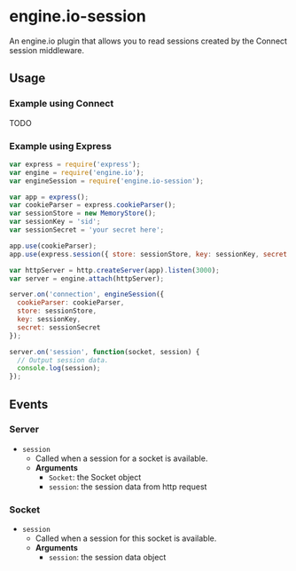 engine.io-session
=================

An engine.io plugin that allows you to read sessions created by the Connect session middleware.

## Usage

### Example using Connect

TODO

### Example using Express

```js
var express = require('express');
var engine = require('engine.io');
var engineSession = require('engine.io-session');

var app = express();
var cookieParser = express.cookieParser();
var sessionStore = new MemoryStore();
var sessionKey = 'sid';
var sessionSecret = 'your secret here';

app.use(cookieParser);
app.use(express.session({ store: sessionStore, key: sessionKey, secret: sessionSecret }));

var httpServer = http.createServer(app).listen(3000);
var server = engine.attach(httpServer);

server.on('connection', engineSession({
  cookieParser: cookieParser,
  store: sessionStore,
  key: sessionKey,
  secret: sessionSecret
});

server.on('session', function(socket, session) {
  // Output session data.
  console.log(session);
});
```

## Events

### Server

- `session`
    - Called when a session for a socket is available.
    - **Arguments**
      - `Socket`: the Socket object
      - `session`: the session data from http request

### Socket

- `session`
    - Called when a session for this socket is available.
    - **Arguments**
      - `session`: the session data object
